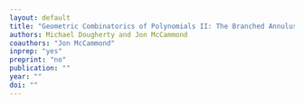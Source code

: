 ```yaml
---
layout: default
title: "Geometric Combinatorics of Polynomials II: The Branched Annulus Complex"
authors: Michael Dougherty and Jon McCammond
coauthors: "Jon McCammond"
inprep: "yes"
preprint: "no"
publication: ""
year: ""
doi: ""
---
```

